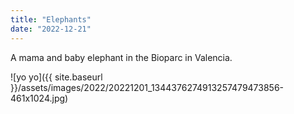 ```yaml
---
title: "Elephants"
date: "2022-12-21"
---
```


A mama and baby elephant in the Bioparc in Valencia.

![yo yo]({{ site.baseurl }}/assets/images/2022/20221201_1344376274913257479473856-461x1024.jpg)
